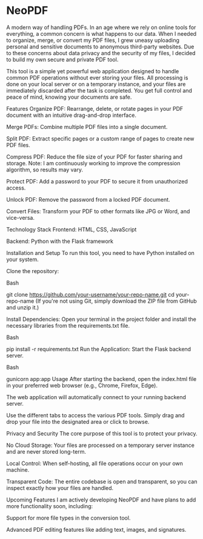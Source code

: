 # NeoPDF
A modern way of handling PDFs.
In an age where we rely on online tools for everything, a common concern is what happens to our data. When I needed to organize, merge, or convert my PDF files, I grew uneasy uploading personal and sensitive documents to anonymous third-party websites. Due to these concerns about data privacy and the security of my files, I decided to build my own secure and private PDF tool.

This tool is a simple yet powerful web application designed to handle common PDF operations without ever storing your files. All processing is done on your local server or on a temporary instance, and your files are immediately discarded after the task is completed. You get full control and peace of mind, knowing your documents are safe.

Features
Organize PDF: Rearrange, delete, or rotate pages in your PDF document with an intuitive drag-and-drop interface.

Merge PDFs: Combine multiple PDF files into a single document.

Split PDF: Extract specific pages or a custom range of pages to create new PDF files.

Compress PDF: Reduce the file size of your PDF for faster sharing and storage. Note: I am continuously working to improve the compression algorithm, so results may vary.

Protect PDF: Add a password to your PDF to secure it from unauthorized access.

Unlock PDF: Remove the password from a locked PDF document.

Convert Files: Transform your PDF to other formats like JPG or Word, and vice-versa.

Technology Stack
Frontend: HTML, CSS, JavaScript

Backend: Python with the Flask framework

Installation and Setup
To run this tool, you need to have Python installed on your system.

Clone the repository:

Bash

git clone https://github.com/your-username/your-repo-name.git
cd your-repo-name
(If you're not using Git, simply download the ZIP file from GitHub and unzip it.)

Install Dependencies: Open your terminal in the project folder and install the necessary libraries from the requirements.txt file.

Bash

pip install -r requirements.txt
Run the Application: Start the Flask backend server.

Bash

gunicorn app:app
Usage
After starting the backend, open the index.html file in your preferred web browser (e.g., Chrome, Firefox, Edge).

The web application will automatically connect to your running backend server.

Use the different tabs to access the various PDF tools. Simply drag and drop your file into the designated area or click to browse.

Privacy and Security
The core purpose of this tool is to protect your privacy.

No Cloud Storage: Your files are processed on a temporary server instance and are never stored long-term.

Local Control: When self-hosting, all file operations occur on your own machine.

Transparent Code: The entire codebase is open and transparent, so you can inspect exactly how your files are handled.

Upcoming Features
I am actively developing NeoPDF and have plans to add more functionality soon, including:

Support for more file types in the conversion tool.

Advanced PDF editing features like adding text, images, and signatures.
